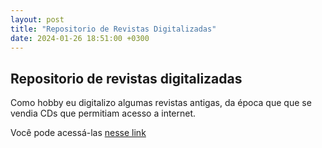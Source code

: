 ```yaml
---
layout: post
title: "Repositorio de Revistas Digitalizadas"
date: 2024-01-26 18:51:00 +0300 
---
```



## Repositorio de revistas digitalizadas

Como hobby eu digitalizo algumas revistas antigas, da época que que se vendia CDs que permitiam acesso a internet.

Você pode acessá-las [nesse link](https://www.ime.usp.br/~arthur/pdfs/)
